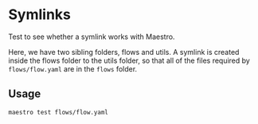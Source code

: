 # Symlinks

Test to see whether a symlink works with Maestro.

Here, we have two sibling folders, flows and utils. A symlink is created inside the flows folder to the utils folder, so that all of the files required by `flows/flow.yaml` are in the `flows` folder.

## Usage

`maestro test flows/flow.yaml`
